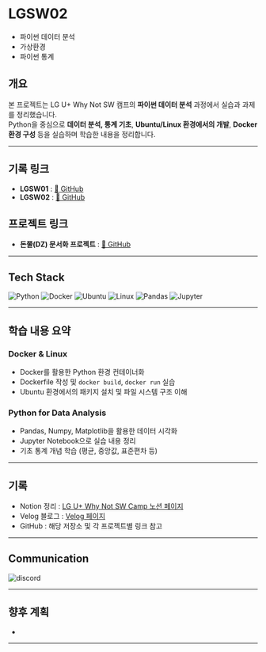 # LGSW02 
- 파이썬 데이터 분석
- 가상환경
- 파이썬 통계

## 개요  
본 프로젝트는 LG U+ Why Not SW 캠프의 **파이썬 데이터 분석** 과정에서 실습과 과제를 정리했습니다.  
Python을 중심으로 **데이터 분석, 통계 기초**, **Ubuntu/Linux 환경에서의 개발**, **Docker 환경 구성** 등을 실습하며 학습한 내용을 정리합니다.

---

## 기록 링크  
- **LGSW01** : [🔗 GitHub](https://github.com/joseonyeong/LGSW01)  
- **LGSW02** : [🔗 GitHub](https://github.com/joseonyeong/LGSW02)

## 프로젝트 링크
- **돈쭐(DZ) 문서화 프로젝트** : [🔗 GitHub](https://github.com/joseonyeong/LGSW-DZ_Project)

---

## Tech Stack

![Python](https://img.shields.io/badge/python-3776AB?style=for-the-badge&logo=python&logoColor=white)
![Docker](https://img.shields.io/badge/docker-2496ED?style=for-the-badge&logo=docker&logoColor=white)
![Ubuntu](https://img.shields.io/badge/ubuntu-E95420?style=for-the-badge&logo=ubuntu&logoColor=white)
![Linux](https://img.shields.io/badge/linux-FCC624?style=for-the-badge&logo=linux&logoColor=black)
![Pandas](https://img.shields.io/badge/pandas-150458?style=for-the-badge&logo=pandas&logoColor=white)
![Jupyter](https://img.shields.io/badge/jupyter-F37626?style=for-the-badge&logo=jupyter&logoColor=white)

---

## 학습 내용 요약  

### Docker & Linux
- Docker를 활용한 Python 환경 컨테이너화
- Dockerfile 작성 및 `docker build`, `docker run` 실습
- Ubuntu 환경에서의 패키지 설치 및 파일 시스템 구조 이해

### Python for Data Analysis
- Pandas, Numpy, Matplotlib을 활용한 데이터 시각화
- Jupyter Notebook으로 실습 내용 정리
- 기초 통계 개념 학습 (평균, 중앙값, 표준편차 등)

---

## 기록  
- Notion 정리 : [LG U+ Why Not SW Camp 노션 페이지](https://rebel-sponge-f81.notion.site/LG-U-Why-Not-SW-Camp-1b995b3f859c802fb4f5de62143a84a5)
- Velog 블로그 : [Velog 페이지](https://velog.io/@whtjsdud54/)
- GitHub : 해당 저장소 및 각 프로젝트별 링크 참고

---

## Communication  
![discord](https://img.shields.io/badge/Discord-7289DA?style=for-the-badge&logo=discord&logoColor=white)  

---

## 향후 계획
- 
---
